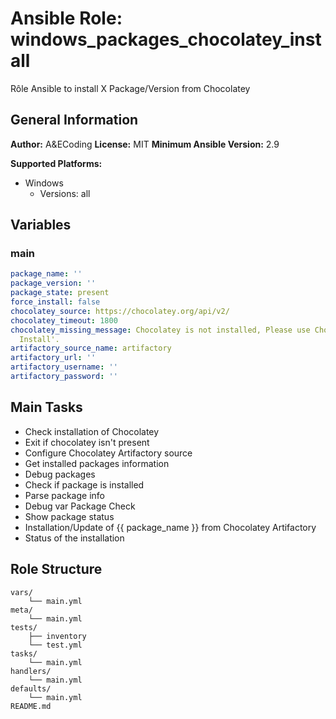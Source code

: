 # Ansible Role: windows_packages_chocolatey_install

Rôle Ansible to install X Package/Version from Chocolatey

## General Information

**Author:** A&ECoding
**License:** MIT
**Minimum Ansible Version:** 2.9

**Supported Platforms:**
- Windows
  - Versions: all

## Variables

### main

```yaml
package_name: ''
package_version: ''
package_state: present
force_install: false
chocolatey_source: https://chocolatey.org/api/v2/
chocolatey_timeout: 1800
chocolatey_missing_message: Chocolatey is not installed, Please use Chocolatey Role
  Install'.
artifactory_source_name: artifactory
artifactory_url: ''
artifactory_username: ''
artifactory_password: ''

```

## Main Tasks

- Check installation of Chocolatey
- Exit if chocolatey isn't present
- Configure Chocolatey Artifactory source
- Get installed packages information
- Debug packages
- Check if package is installed
- Parse package info
- Debug var Package Check
- Show package status
- Installation/Update of {{ package_name }} from Chocolatey Artifactory
- Status of the installation

## Role Structure

```
vars/
    └── main.yml
meta/
    └── main.yml
tests/
    ├── inventory
    └── test.yml
tasks/
    └── main.yml
handlers/
    └── main.yml
defaults/
    └── main.yml
README.md
```